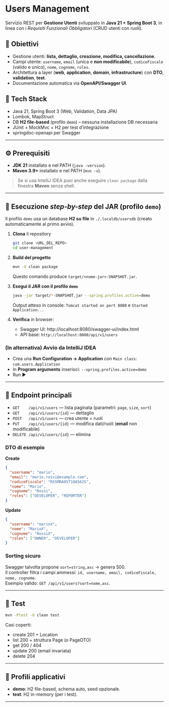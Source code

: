 # Users Management

Servizio REST per **Gestione Utenti** sviluppato in **Java 21 + Spring Boot 3**, in linea con i *Requisiti Funzionali Obbligatori* (CRUD utenti con ruoli).

## 🎯 Obiettivi
- Gestione utenti: **lista, dettaglio, creazione, modifica, cancellazione**.
- Campi utente: `username`, `email` (unica e **non modificabile**), `codiceFiscale` (valido e unico), `nome`, `cognome`, `roles`.
- Architettura a layer (**web**, **application**, **domain**, **infrastructure**) con **DTO**, **validation**, **test**.
- Documentazione automatica via **OpenAPI/Swagger UI**.

## 🧰 Tech Stack
- Java 21, Spring Boot 3 (Web, Validation, Data JPA)
- Lombok, MapStruct
- DB **H2 file-based** (profilo `demo`) – nessuna installazione DB necessaria
- JUnit + MockMvc + H2 per test d’integrazione
- springdoc-openapi per Swagger

---

## ⚙️ Prerequisiti
- **JDK 21** installato e nel PATH (`java -version`).
- **Maven 3.9+** installato e nel PATH (`mvn -v`).

> Se si usa IntelliJ IDEA puoi anche eseguire `clean package` dalla finestra **Maven** senza shell.

---

## 🚀 Esecuzione *step-by-step* del JAR (profilo `demo`)
Il profilo `demo` usa un database **H2 su file** in `./.localdb/usersdb` (creato automaticamente al primo avvio).

1. **Clona** il repository
   ```bash
   git clone <URL_DEL_REPO>
   cd user-management
   ```

2. **Build del progetto**
   ```bash
   mvn -U clean package
   ```
   Questo comando produce `target/<nome-jar>-SNAPSHOT.jar`.

3. **Esegui il JAR con il profilo `demo`**
   ```bash
   java -jar target/*-SNAPSHOT.jar --spring.profiles.active=demo
   ```
   Output atteso in console: `Tomcat started on port 8080` e `Started Application...`

4. **Verifica** in browser:
   - Swagger UI: http://localhost:8080/swagger-ui/index.html
   - API base: `http://localhost:8080/api/v1/users`

### (In alternativa) Avvio da IntelliJ IDEA
- Crea una **Run Configuration → Application** con `Main class`: `com.users.Application`
- In **Program arguments** inserisci: `--spring.profiles.active=demo`
- Run ▶️

---

## 🔌 Endpoint principali
- `GET    /api/v1/users` — lista paginata (parametri: `page`, `size`, `sort`)
- `GET    /api/v1/users/{id}` — dettaglio
- `POST   /api/v1/users` — crea utente + ruoli
- `PUT    /api/v1/users/{id}` — modifica dati/ruoli (**email** non modificabile)
- `DELETE /api/v1/users/{id}` — elimina

### DTO di esempio
**Create**
```json
{
  "username": "mario",
  "email": "mario.rossi@example.com",
  "codiceFiscale": "RSSMRA85T10A562S",
  "nome": "Mario",
  "cognome": "Rossi",
  "roles": ["DEVELOPER", "REPORTER"]
}
```

**Update**
```json
{
  "username": "marioX",
  "nome": "MarioX",
  "cognome": "RossiX",
  "roles": ["OWNER", "DEVELOPER"]
}
```

### Sorting sicuro
Swagger talvolta propone `sort=string,asc` → genera 500.  
Il controller filtra i campi ammessi: `id, username, email, codiceFiscale, nome, cognome`.  
Esempio valido: `GET /api/v1/users?sort=nome,asc`.

---

## 🧪 Test
```bash
mvn -Ptest -U clean test
```

Casi coperti:
- create 201 + Location
- list 200 + struttura Page (o PageDTO)
- get 200 / 404
- update 200 (email invariata)
- delete 204

---

## 🧩 Profili applicativi
- **demo**: H2 file-based, schema auto, seed opzionale.
- **test**: H2 in-memory (per i test).
---
